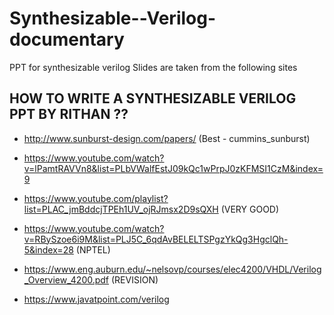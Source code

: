 # Synthesizable--Verilog-documentary

PPT for synthesizable verilog
Slides are taken from the following sites 
 
## HOW TO WRITE A SYNTHESIZABLE VERILOG PPT BY RITHAN ??

* http://www.sunburst-design.com/papers/ (Best - cummins_sunburst) 

* https://www.youtube.com/watch?v=lPamtRAVVn8&list=PLbVWalfEstJ09kQc1wPrpJ0zKFMSI1CzM&index=9 

* https://www.youtube.com/playlist?list=PLAC_jmBddcjTPEh1UV_ojRJmsx2D9sQXH (VERY GOOD)

* https://www.youtube.com/watch?v=RBySzoe6i9M&list=PLJ5C_6qdAvBELELTSPgzYkQg3HgclQh-5&index=28  (NPTEL)

* https://www.eng.auburn.edu/~nelsovp/courses/elec4200/VHDL/Verilog_Overview_4200.pdf  (REVISION)

* https://www.javatpoint.com/verilog



